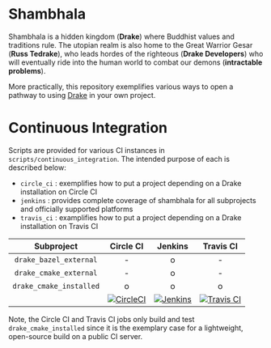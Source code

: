 # Shambhala

Shambhala is a hidden kingdom (**Drake**) where Buddhist values and traditions rule. The
utopian realm is also home to the Great Warrior Gesar (**Russ Tedrake**), who leads hordes of the
righteous (**Drake Developers**) who will eventually ride into the human world to combat our demons (**intractable problems**).

More practically, this repository exemplifies various ways to open a pathway to using [Drake](https://github.com/RobotLocomotion/drake) in your own project.

# Continuous Integration

Scripts are provided for various CI instances in `scripts/continuous_integration`. The intended purpose of each is described below:

* `circle_ci` : exemplifies how to put a project depending on a Drake installation on Circle CI
* `jenkins` : provides complete coverage of shambhala for all subprojects and officially supported platforms
* `travis_ci` : examplifies how to put a project depending on a Drake installation on Travis CI

| **Subproject** | **Circle CI** | **Jenkins** | **Travis CI** |
|:---:|:---:|:---:|:---:|
| `drake_bazel_external` | - | o | - |
| `drake_cmake_external` | - | o | - |
| `drake_cmake_installed` | o | o | o |
||[![CircleCI](https://img.shields.io/circleci/project/github/RobotLocomotion/drake-shambhala/master.svg)](https://circleci.com/gh/RobotLocomotion/drake-shambhala)|[![Jenkins](https://img.shields.io/jenkins/s/https/drake-jenkins.csail.mit.edu/job/RobotLocomotion/job/drake-shambhala/job/master.svg)](https://drake-jenkins.csail.mit.edu/job/RobotLocomotion/job/drake-shambhala/)|[![Travis CI](https://img.shields.io/travis/com/RobotLocomotion/drake-shambhala/master.svg)](https://travis-ci.com/RobotLocomotion/drake-shambhala)

Note, the Circle CI and Travis CI jobs only build and test `drake_cmake_installed`
since it is the exemplary case for a lightweight, open-source build on a public
CI server.
